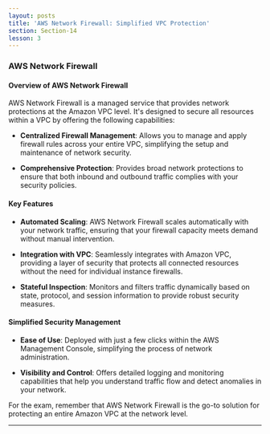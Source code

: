 ```yaml
---
layout: posts
title: 'AWS Network Firewall: Simplified VPC Protection'
section: Section-14
lesson: 3
---
```


### AWS Network Firewall

#### Overview of AWS Network Firewall

AWS Network Firewall is a managed service that provides network protections at the Amazon VPC level. It's designed to secure all resources within a VPC by offering the following capabilities:

- **Centralized Firewall Management**: Allows you to manage and apply firewall rules across your entire VPC, simplifying the setup and maintenance of network security.

- **Comprehensive Protection**: Provides broad network protections to ensure that both inbound and outbound traffic complies with your security policies.

<!-- pagebreak -->

#### Key Features

- **Automated Scaling**: AWS Network Firewall scales automatically with your network traffic, ensuring that your firewall capacity meets demand without manual intervention.

- **Integration with VPC**: Seamlessly integrates with Amazon VPC, providing a layer of security that protects all connected resources without the need for individual instance firewalls.

- **Stateful Inspection**: Monitors and filters traffic dynamically based on state, protocol, and session information to provide robust security measures.

<!-- pagebreak -->

#### Simplified Security Management

- **Ease of Use**: Deployed with just a few clicks within the AWS Management Console, simplifying the process of network administration.

- **Visibility and Control**: Offers detailed logging and monitoring capabilities that help you understand traffic flow and detect anomalies in your network.

<!-- pagebreak -->

For the exam, remember that AWS Network Firewall is the go-to solution for protecting an entire Amazon VPC at the network level.

---

